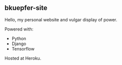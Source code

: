 ## bkuepfer-site

Hello, my personal website and vulgar display of power. 

Powered with: 
- Python 
- Django 
- Tensorflow 

Hosted at Heroku.